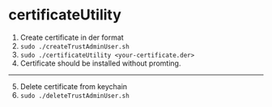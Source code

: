 # certificateUtility

1. Create certificate in der format
2. ```sudo ./createTrustAdminUser.sh```
3. ```sudo ./certificateUtility <your-certificate.der>```
4. Certificate should be installed without promting.
---
5. Delete certificate from keychain
6. ```sudo ./deleteTrustAdminUser.sh```
